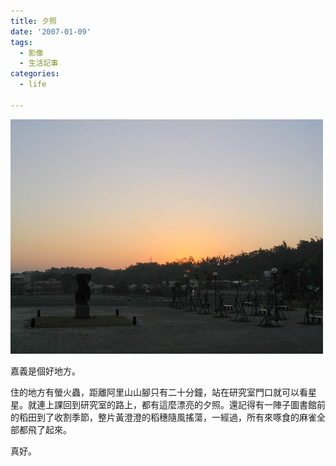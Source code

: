 ```yaml
---
title: 夕照
date: '2007-01-09'
tags:
  - 影像
  - 生活記事
categories:
  - life

---
```

[![夕照](images/0.jpg)](http://www.flickr.com/photos/yurenju/333725635/ "Photo Sharing")  
  
嘉義是個好地方。  
  
住的地方有螢火蟲，距離阿里山山腳只有二十分鐘，站在研究室門口就可以看星星。就連上課回到研究室的路上，都有這麼漂亮的夕照。還記得有一陣子圖書館前的稻田到了收割季節，整片黃澄澄的稻穗隨風搖蕩，一經過，所有來啄食的麻雀全部都飛了起來。  
  
真好。